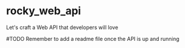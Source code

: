 # rocky_web_api
Let's craft a Web API that developers will love

#TODO
Remember to add a readme file once the API is up and running
 
